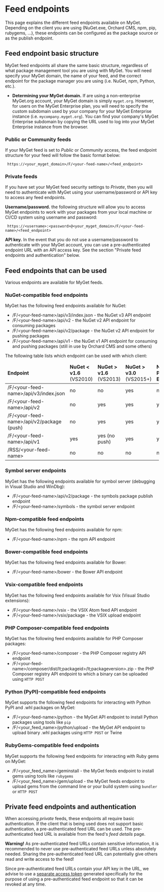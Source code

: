 # Feed endpoints

This page explains the different feed endpoints available on MyGet. Depending on the client you are using (NuGet.exe, Orchard CMS, npm, pip, rubygems, ...), these endpoints can be configured as the package source or as the publish endpoint.

## Feed endpoint basic structure

MyGet feed endpoints all share the same basic structure, regardless of what package management tool you are using with MyGet. You will need specify your MyGet domain, the name of your feed, and the correct endpoint for the package manager you are using (i.e. NuGet, npm, Python, etc.).

* **Determining your MyGet domain.** If are using a non-enterprise MyGet.org account, your MyGet domain is simply `myget.org`. However, for users on the MyGet Enterprise plan, you will need to specify the custom subdomain used by your company for your MyGet Enterprise instance (i.e. `mycompany.myget.org`). You can find your company's MyGet Enterprise subdomain by copying the URL used to log into your MyGet Enterprise instance from the browser.

### Public or Community feeds

If your MyGet feed is set to *Public* or *Community* access, the feed endpoint structure for your feed will follow the basic format below:

     https://<your_myget_domain>/F/<your-feed-name>/<feed_endpoint>

### Private feeds

If you have set your MyGet feed security settings to *Private*, then you will need to authenticate with MyGet using your username/password or API key to access any feed endpoints.

**Username/password.** the following structure will allow you to access MyGet endpoints to work with your packages from your local machine or CI/CD system using username and password:

     https://<username>:<password>@<your_myget_domain>/F/<your-feed-name>/<feed_endpoint>

**API key.** In the event that you do not use a username/password to authenticate with your MyGet account, you can use a pre-authenticated endpoint URL with an API access key. See the section "Private feed endpoints and authentication" below.
    

## Feed endpoints that can be used

Various endpoints are available for MyGet feeds.

### NuGet-compatible feed endpoints

MyGet has the following feed endpoints available for NuGet:

* /F/&lt;your-feed-name&gt;/api/v3/index.json - the NuGet v3 API endpoint
* /F/&lt;your-feed-name&gt;/api/v2 - the NuGet v2 API endpoint for consuming packages
* /F/&lt;your-feed-name&gt;/api/v2/package - the NuGet v2 API endpoint for pushing packages
* /F/&lt;your-feed-name&gt;/api/v1 - the NuGet v1 API endpoint for consuming and pushing packages (still in use by Orchard CMS and some others)

The following table lists which endpoint can be used with which client:

<table class="table table-condensed">
    <thead>
        <tr>
            <td><strong>Endpoint</strong></td>
            <td><strong>NuGet &lt; v1.6</strong><br />(VS2010)</td>
            <td><strong>NuGet &gt; v1.6</strong><br />(VS2013)</td>
            <td><strong>NuGet &gt; v3.0</strong><br />(VS2015+)</td>
            <td><strong>NuGet Package Explorer</strong></td>
            <td><strong>Orchard CMS</strong></td>
            <td><strong>Chocolatey / OneGet</strong></td>
            <td><strong>Web browser</strong></td>
        </tr>
    </thead>
    <tbody>
        <tr>
            <td>/F/&lt;your-feed-name&gt;/api/v3/index.json</td>
            <td>no</td>
            <td>no</td>
            <td>yes</td>
            <td>no</td>
            <td>no</td>
            <td>no</td>
            <td>yes</td>
		</tr>
        <tr>
            <td>/F/&lt;your-feed-name&gt;/api/v2</td>
            <td>no</td>
            <td>yes</td>
            <td>yes</td>
            <td>yes</td>
            <td>no</td>
            <td>yes</td>
            <td>yes</td>
		</tr>
        <tr>
            <td>/F/&lt;your-feed-name&gt;/api/v2/package (push)</td>
            <td>no</td>
            <td>yes</td>
            <td>yes</td>
            <td>yes</td>
            <td>no</td>
            <td>yes</td>
            <td>no</td>
		</tr>
        <tr>
            <td>/F/&lt;your-feed-name&gt;/api/v1</td>
            <td>yes</td>
            <td>yes (no push)</td>
            <td>yes</td>
            <td>yes</td>
            <td>yes</td>
            <td>yes</td>
            <td>yes</td>
		</tr>
        <tr>
            <td>/RSS/&lt;your-feed-name&gt;</td>
            <td>no</td>
            <td>no</td>
            <td>no</td>
            <td>no</td>
            <td>no</td>
            <td>no</td>
            <td>yes</td>
		</tr>
    </tbody>
</table>

### Symbol server endpoints

MyGet has the following endpoints available for symbol server (debugging in Visual Studio and WinDbg):

* /F/&lt;your-feed-name&gt;/api/v2/package - the symbols package publish endpoint
* /F/&lt;your-feed-name&gt;/symbols - the symbol server endpoint

### Npm-compatible feed endpoints

MyGet has the following feed endpoints available for npm:

* /F/&lt;your-feed-name&gt;/npm - the npm API endpoint

### Bower-compatible feed endpoints

MyGet has the following feed endpoints available for Bower:

* /F/&lt;your-feed-name&gt;/bower - the Bower API endpoint

### Vsix-compatible feed endpoints

MyGet has the following feed endpoints available for Vsix (Visual Studio extensions):

* /F/&lt;your-feed-name&gt;/vsix - the VSIX Atom feed API endpoint
* /F/&lt;your-feed-name&gt;/vsix/package - the VSIX upload endpoint

### PHP Composer-compatible feed endpoints

MyGet has the following feed endpoints available for PHP Composer packages:

* /F/&lt;your-feed-name&gt;/composer - the PHP Composer registry API endpoint
* /F/&lt;your-feed-name&gt;/composer/dist/lt;packageid&gt;/lt;packageversion&gt;.zip - the PHP Composer registry API endpoint to which a binary can be uploaded using `HTTP POST`

### Python (PyPI)-compatible feed endpoints

MyGet supports the following feed endpoints for interacting with Python PyPI and .whl packages on MyGet:

* /F/&lt;your-feed-name&gt;/python - the MyGet API endpoint to install Python packages using tools like `pip`
* /F/&lt;your_feed_name&gt;/python/upload - the MyGet API endpoint to upload binary .whl packages using `HTTP POST` or Twine 
	
### RubyGems-compatible feed endpoints

MyGet supports the following feed endpoints for interacting with Ruby gems on MyGet:

* /F/&lt;your_feed_name&gt;/geminstall - the MyGet feeds endpoint to install gems using tools like `rubygems`
* /F/&lt;your_feed_name&gt;/gem/upload - the MyGet feeds endpoint to upload gems from the command line or your build system using `bundler` or `HTTP POST`

## Private feed endpoints and authentication

When accessing *private* feeds, these endpoints all require basic authentication. If the client that is being used does not support basic authentication, a pre-authenticated feed URL can be used. The pre-authenticated feed URL is available from the feed's *feed details* page.

<p class="alert alert-danger">
    <strong>Warning!</strong> As pre-authenticated feed URLs contain sensitive information, it is recommended to never use pre-authenticated feed URLs unless absolutely needed. Sharing the pre-authenticated feed URL can potentially give others read and write access to the feed!
</p>

Since pre-authenticated feed URLs contain your API key in the URL, we advise to use a <a href="https://www.myget.org/profile/Me#!/AccessTokens">separate access token</a> generated specifically for the purpose of using a pre-authenticated feed endpoint so that it can be revoked at any time.
